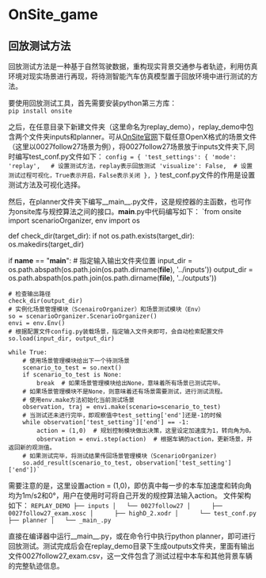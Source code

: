 # OnSite_game
## 回放测试方法
回放测试方法是一种基于自然驾驶数据，重构现实背景交通参与者轨迹，利用仿真环境对现实场景进行再现，将待测智能汽车仿真模型置于回放环境中进行测试的方法。  

要使用回放测试工具，首先需要安装python第三方库：  
`pip install onsite`  

之后，在任意目录下新建文件夹（这里命名为replay_demo），replay_demo中包含两个文件夹inputs和planner。可从[OnSite官网](https://onsite.run/)下载任意OpenX格式的场景文件（这里以0027follow27场景为例），将0027follow27场景放于inputs文件夹下,同时编写test_conf.py文件如下：
`config = {
        'test_settings': {
            'mode': 'replay',   # 设置测试方法，replay表示回放测试
            'visualize': False,  # 设置测试过程可视化，True表示开启，False表示关闭
        },
}`
test_conf.py文件的作用是设置测试方法及可视化选择。

然后，在planner文件夹下编写__main__.py文件，这是规控器的主函数，也可作为onsite库与规控算法之间的接口。__main__.py中代码编写如下：
`from onsite import scenarioOrganizer, env
import os

def check_dir(target_dir):
    if not os.path.exists(target_dir):
        os.makedirs(target_dir)

if __name__ == "__main__":
    # 指定输入输出文件夹位置
    input_dir = os.path.abspath(os.path.join(os.path.dirname(__file__), '../inputs'))
    output_dir = os.path.abspath(os.path.join(os.path.dirname(__file__), '../outputs'))

    # 检查输出路径
    check_dir(output_dir)
    # 实例化场景管理模块（ScenairoOrganizer）和场景测试模块（Env）
    so = scenarioOrganizer.ScenarioOrganizer()
    envi = env.Env()
    # 根据配置文件config.py装载场景，指定输入文件夹即可，会自动检索配置文件
    so.load(input_dir, output_dir)

    while True:
        # 使用场景管理模块给出下一个待测场景
        scenario_to_test = so.next()
        if scenario_to_test is None:
            break  # 如果场景管理模块给出None，意味着所有场景已测试完毕。
        # 如果场景管理模块不是None，则意味着还有场景需要测试，进行测试流程。
        # 使用env.make方法初始化当前测试场景
        observation, traj = envi.make(scenario=scenario_to_test)
        # 当测试还未进行完毕，即观察值中test_setting['end']还是-1的时候
        while observation['test_setting']['end'] == -1:
            action = (1,0)  # 规划控制模块做出决策，这里设定加速度为1，转向角为0。
            observation = envi.step(action)  # 根据车辆的action，更新场景，并返回新的观测值。
        # 如果测试完毕，将测试结果传回场景管理模块（ScenarioOrganizer)
        so.add_result(scenario_to_test, observation['test_setting']['end'])`
        
需要注意的是，这里设置action = (1,0)，即仿真中每一步的本车加速度和转向角均为1m/s2和0°，用户在使用时可将自己开发的规控算法输入action。
文件架构如下：
`REPLAY_DEMO
    ├── inputs
    │   └── 0027follow27
    │      ├── 0027follow27_exam.xosc
    │      ├── highD_2.xodr
    │      └── test_conf.py
    ├── planner
    │   └── _main_.py`

直接在编译器中运行__main__.py，或在命令行中执行python planner，即可进行回放测试。测试完成后会在replay_demo目录下生成outputs文件夹，里面有输出文件0027follow27_exam.csv，这一文件包含了测试过程中本车和其他背景车辆的完整轨迹信息。
